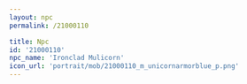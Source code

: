 ```yaml
---
layout: npc
permalink: /21000110

title: Npc
id: '21000110'
npc_name: 'Ironclad Mulicorn'
icon_url: 'portrait/mob/21000110_m_unicornarmorblue_p.png'
---
```

